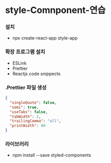 # style-Comnponent-연습

### 설치

- npx create-react-app style-app

### 확장 프로그램 설치

- ESLink
- Prettier
- Reactjs code snippects

### .Prettier 파일 생성

```json
{
  "singleQuote": false,
  "semi": true,
  "useTabs": false,
  "tabWidth": 2,
  "trailingComma": "all",
  "printWidth": 80
}
```

### 라이브러리

- npm install --save styled-components
